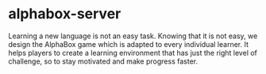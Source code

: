 # alphabox-server
Learning a new language is not an easy task. Knowing that it is not easy, we design the AlphaBox game which is adapted to every individual learner. It helps players to create a learning environment that has just the right level of challenge, so to stay motivated and make progress faster.
